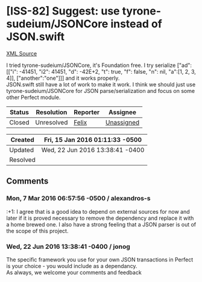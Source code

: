 # [ISS-82] Suggest: use tyrone-sudeium/JSONCore instead of JSON.swift

[XML Source](./xml/ISS-82.xml)
<p><p>I tried tyrone-sudeium/JSONCore, it's Foundation free. I try serialize ["ad":[["i": -41451, "i2": 41451, "d": -42E+2, "t": true, "f": false, "n": nil, "a":<span class="error">&#91;1, 2, 3, 4&#93;</span>], <span class="error">&#91;&quot;another&quot;:&quot;one&quot;&#93;</span>]] and it works properly.<br/>
JSON.swift still have a lot of work to make it work. I think we should just use tyrone-sudeium/JSONCore for JSON parse/serialization and focus on some other Perfect module.</p></p>





Status|Resolution|Reporter|Assignee
------|----------|--------|--------
Closed|Unresolved|[Felix](SimpleFelix)|[Unassigned]($-1)





Created|Fri, 15 Jan 2016 01:11:33 -0500
-------|--------------
Updated|Wed, 22 Jun 2016 13:38:41 -0400
Resolved|


## Comments




### Mon, 7 Mar 2016 06:57:56 -0500 / alexandros-s 

<p><p>:+1:  I agree that is a good idea to depend on external sources for now and later if it is proved necessary to remove the dependency and replace it with a home brewed one. I also have a strong feeling that a JSON parser is out of the scope of this project.</p></p>


### Wed, 22 Jun 2016 13:38:41 -0400 / jonog 

<p><p>The specific framework you use for your own JSON transactions in Perfect is your choice - you would include as a dependancy.<br/>
As always, we welcome your comments and feedback <img class="emoticon" src="http://jira.perfect.org:8080/images/icons/emoticons/smile.png" height="16" width="16" align="absmiddle" alt="" border="0"/></p></p>


